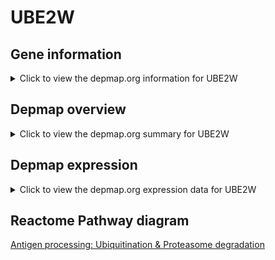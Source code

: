 <h1>UBE2W</h1>

<h2>Gene information</h2>
<details>
  <summary>Click to view the depmap.org information for UBE2W</summary>
  <iframe src="https://depmap.org/portal/gene/UBE2W?tab=about" style="border:none;width:100%;height:800px"></iframe>
</details>

<h2>Depmap overview</h2>
<details>
  <summary>Click to view the depmap.org summary for UBE2W</summary>
  <iframe src="https://depmap.org/portal/gene/UBE2W?tab=overview" style="border:none;width:100%;height:800px"></iframe>
</details>

<h2>Depmap expression</h2>
<details>
  <summary>Click to view the depmap.org expression data for UBE2W</summary>
  <iframe src="https://depmap.org/portal/gene/UBE2W?tab=characterization" style="border:none;width:100%;height:800px"></iframe>
</details>



<h2>Reactome Pathway diagram</h2>
<a href="https://reactome.org/PathwayBrowser/#/R-HSA-983168" target="_BLANK">Antigen processing: Ubiquitination & Proteasome degradation</a>



